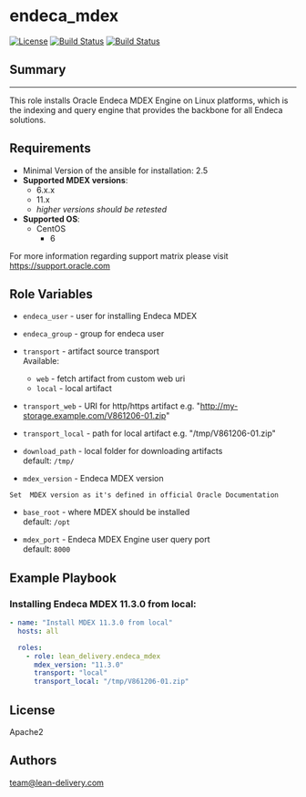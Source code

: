 endeca_mdex
=========
[![License](https://img.shields.io/badge/license-Apache-green.svg?style=flat)](https://raw.githubusercontent.com/lean-delivery/ansible-role-endeca-mdex/master/LICENSE)
[![Build Status](https://travis-ci.org/lean-delivery/ansible-role-endeca-mdex.svg?branch=master)](https://travis-ci.org/lean-delivery/ansible-role-endeca-mdex)
[![Build Status](https://gitlab.com/lean-delivery/ansible-role-endeca-mdex/badges/master/build.svg)](https://gitlab.com/lean-delivery/ansible-role-endeca-mdex)

## Summary
--------------

This role installs Oracle Endeca MDEX Engine on Linux platforms, which is the indexing and query engine that provides the backbone for all Endeca solutions.


Requirements
--------------

 - Minimal Version of the ansible for installation: 2.5
 - **Supported MDEX versions**:
   - 6.x.x
   - 11.x
   - _higher versions should be retested_
 - **Supported OS**:
   - CentOS
     - 6

For more information regarding support matrix please visit <https://support.oracle.com>


Role Variables
--------------

  - `endeca_user` - user for installing Endeca MDEX
  - `endeca_group` - group for endeca user

  - `transport` - artifact source transport  
     Available:
      - `web` - fetch artifact from custom web uri
      - `local` - local artifact

  - `transport_web` - URI for http/https artifact  e.g. "http://my-storage.example.com/V861206-01.zip"
  - `transport_local` - path for local artifact e.g. "/tmp/V861206-01.zip"

  - `download_path` - local folder for downloading artifacts  
    default: `/tmp/`

  - `mdex_version` - Endeca MDEX version

```
Set  MDEX version as it's defined in official Oracle Documentation
```

  - `base_root` - where MDEX should be installed  
    default: `/opt`

  - `mdex_port` - Endeca MDEX Engine user query port  
    default: `8000`


Example Playbook
----------------

### Installing Endeca MDEX 11.3.0 from local:
```yaml
- name: "Install MDEX 11.3.0 from local"
  hosts: all

  roles:
    - role: lean_delivery.endeca_mdex
      mdex_version: "11.3.0"
      transport: "local"
      transport_local: "/tmp/V861206-01.zip"
```

## License

Apache2

## Authors

team@lean-delivery.com

